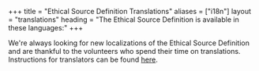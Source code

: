 +++
title = "Ethical Source Definition Translations"
aliases = ["i18n"]
layout = "translations"
heading = "The Ethical Source Definition is available in these languages:"
+++

We're always looking for new localizations of the Ethical Source Definition and are thankful to the volunteers who spend their time on translations. Instructions for translators can be found [here](https://github.com/ContributorCovenant/ethicalsource#translating).
